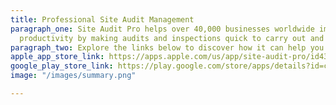```yaml
---
title: Professional Site Audit Management
paragraph_one: Site Audit Pro helps over 40,000 businesses worldwide improve their
  productivity by making audits and inspections quick to carry out and simple to manage.
paragraph_two: Explore the links below to discover how it can help you too!
apple_app_store_link: https://apps.apple.com/us/app/site-audit-pro/id430234732
google_play_store_link: https://play.google.com/store/apps/details?id=com.veamstudios.siteauditpro
image: "/images/summary.png"

---
```

